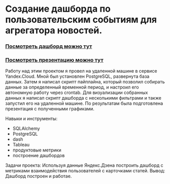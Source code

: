 #  Создание дашборда по пользовательским событиям для агрегатора новостей.

### <a href="https://public.tableau.com/authoring/_16532927849160/Dashboard1#3"> Посмотреть дашборд можно тут</a>
### <a href="https://github.com/genalll/DataAnalyst/blob/main/Создание%20дашборда%20по%20пользовательским%20событиям%20для%20агрегатора%0Aновостей/Презентация.pdf"> Посмотреть презентацию можно тут</a>

Работу над этим проектом я провел на удаленной машине в сервисе Yandex.Cloud. Мной
был установлен PostgreSQL, развернута база данных. Затем я написал скрипт пайплайна,
который позволил собирать данные за определенный временной период, и настроил его
автономную работу через crontab. Для визуализации собранных данных я написал скрипт
дашборда с несколькими фильтрами и также запустил его на удаленной машине. По
результатам была подготовлена презентация с полученными графиками.

 Навыки и инструменты: 
* SQLAlchemy
* PostgreSQL
* dash
* Tableau
* продуктовые метрики
* построение дашбордов

Задачи проекта:  Используя данные Яндекс.Дзена построить дашборд с метриками взаимодействия пользователей с карточками статей.
Вывод: Дашборд построен и работае.